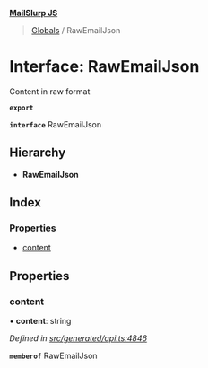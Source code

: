 **[MailSlurp JS](../README.md)**

> [Globals](../README.md) / RawEmailJson

# Interface: RawEmailJson

Content in raw format

**`export`** 

**`interface`** RawEmailJson

## Hierarchy

* **RawEmailJson**

## Index

### Properties

* [content](rawemailjson.md#content)

## Properties

### content

•  **content**: string

*Defined in [src/generated/api.ts:4846](https://github.com/mailslurp/mailslurp-client/blob/c5e5f20/src/generated/api.ts#L4846)*

**`memberof`** RawEmailJson
